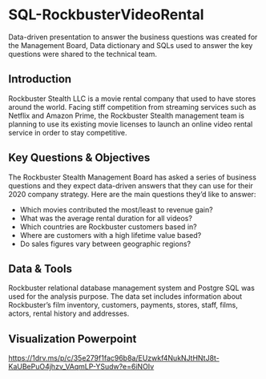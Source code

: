 # SQL-RockbusterVideoRental
Data-driven presentation to answer the business questions was created for the Management Board, Data dictionary and SQLs used to answer the key questions were shared to the technical team.

## Introduction
Rockbuster Stealth LLC is a movie rental company that used to have stores around the world. Facing stiff competition from streaming services such as Netflix and Amazon Prime,
the Rockbuster Stealth management team is planning to use its existing movie licenses to launch an online video rental service in order to stay competitive.

## Key Questions & Objectives
The Rockbuster Stealth Management Board has asked a series of business questions and they expect data-driven answers that they can use for their 2020 company strategy. Here are
the main questions they’d like to answer:

* Which movies contributed the most/least to revenue gain?
* What was the average rental duration for all videos?
* Which countries are Rockbuster customers based in?
* Where are customers with a high lifetime value based?
* Do sales figures vary between geographic regions?

## Data & Tools
Rockbuster relational database management system and Postgre SQL was used for the analysis purpose. The data set includes information about Rockbuster’s film inventory, customers, payments, stores, staff, films, actors, rental history and addresses.

## Visualization Powerpoint
https://1drv.ms/p/c/35e279f1fac96b8a/EUzwkf4NukNJtHNtJ8t-KaUBePuO4jhzv_VAqmLP-YSudw?e=6iNOIv
